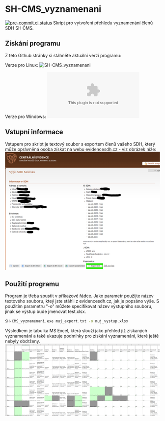 # SH-CMS_vyznamenani
[![pre-commit.ci status](https://results.pre-commit.ci/badge/github/spidermila/SH-CMS_vyznamenani/main.svg)](https://results.pre-commit.ci/latest/github/spidermila/SH-CMS_vyznamenani/main)
Skript pro vytvoření přehledu vyznamenání členů SDH SH ČMS.

## Získání programu
Z této Github stránky si stáhněte aktuální verzi programu:

Verze pro Linux: ![SH-CMS_vyznamenani](https://github.com/spidermila/SH-CMS_vyznamenani/raw/main/SH-CMS_vyznamenani)

Verze pro Windows: ![SH-CMS_vyznamenani.exe](https://github.com/spidermila/SH-CMS_vyznamenani/raw/main/SH-CMS_vyznamenani.exe)

## Vstupní informace
Vstupem pro skript je textový soubor s exportem členů vašeho SDH, který může oprávněná osoba získat na webu evidencesdh.cz - viz obrázek níže:
![ukázka evidencesdh.cz](https://github.com/spidermila/SH-CMS_vyznamenani/blob/main/evidencesdh.png)

## Použití programu

Program je třeba spustit v příkazové řádce. Jako parametr použijte název textového souboru, kteý jste stáhli z evidencesdh.cz, jak je popsáno výše. S použitím parametru "-o" můžete specifikovat název výstupního souboru, jinak se výstup bude jmenovat test.xlsx.
```bash
SH-CMS_vyznamenani.exe muj_export.txt -o muj_vystup.xlsx
```

Výsledkem je tabulka MS Excel, která slouží jako přehled již získaných vyznamenání a také ukazuje podmínky pro získání vyznamenání, které ještě nebyly obdrženy.
![ukázka výsledku](https://github.com/spidermila/SH-CMS_vyznamenani/blob/main/tabulka.png)
